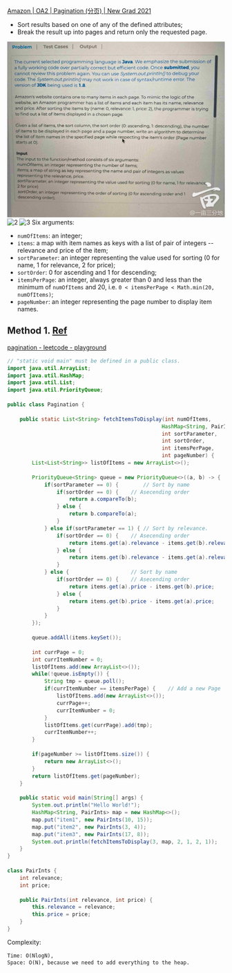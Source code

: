 [Amazon | OA2 | Pagination (分页) | New Grad 2021](https://leetcode.com/discuss/interview-question/801590/)

* Sort results based on one of any of the defined attributes;
* Break the result up into pages and return only the requested page.

![1](images/items_sort_1.jpg)
![2](images/items_sort_2.jpg)
![3](images/items_sort_3.jpg)
Six arguments:
* `numOfItems`: an integer;
* `items`: a map with item names as keys with a list of pair of integers -- relevance and price of the item;
* `sortParameter`: an integer representing the value used for sorting (0 for name, 1 for relevance, 2 for price);
* `sortOrder`: 0 for ascending and 1 for descending;
* `itemsPerPage`: an integer, always greater than 0 and less than the minimum of `numOfItems` and 20, i.e. `0 < itemsPerPage < Math.min(20, numOfItems)`;
* `pageNumber`: an integer representing the page number to display item names.


## Method 1. [Ref](https://leetcode.com/discuss/interview-question/801590/Amazon-or-OA2-or-Pagination/663340)
[pagination - leetcode - playground](https://leetcode.com/playground/aZX3bQnJ)

```java
// "static void main" must be defined in a public class.
import java.util.ArrayList;
import java.util.HashMap;
import java.util.List;
import java.util.PriorityQueue;

public class Pagination {
    
    public static List<String> fetchItemsToDisplay(int numOfItems, 
                                                  HashMap<String, PairInts> items,
                                                  int sortParameter,
                                                  int sortOrder,
                                                  int itemsPerPage,
                                                  int pageNumber) {
        List<List<String>> listOfItems = new ArrayList<>();
        
        PriorityQueue<String> queue = new PriorityQueue<>((a, b) -> {
            if(sortParameter == 0) {        // Sort by name
                if(sortOrder == 0) {    // Asecending order
                    return a.compareTo(b);
                } else {
                    return b.compareTo(a);
                }
            } else if(sortParameter == 1) { // Sort by relevance.
                if(sortOrder == 0) {    // Asecending order
                    return items.get(a).relevance - items.get(b).relevance;
                } else {
                    return items.get(b).relevance - items.get(a).relevance;
                }
            } else {                    // Sort by name
                if(sortOrder == 0) {    // Asecending order
                    return items.get(a).price - items.get(b).price;
                } else {
                    return items.get(b).price - items.get(a).price;
                }
            }
        });
        
        queue.addAll(items.keySet());
        
        int currPage = 0;
        int currItemNumber = 0;
        listOfItems.add(new ArrayList<>());
        while(!queue.isEmpty()) {
            String tmp = queue.poll();
            if(currItemNumber == itemsPerPage) {    // Add a new Page
                listOfItems.add(new ArrayList<>());
                currPage++;
                currItemNumber = 0;
            }
            listOfItems.get(currPage).add(tmp);
            currItemNumber++;
        }
        
        if(pageNumber >= listOfItems.size()) {
            return new ArrayList<>();
        }
        return listOfItems.get(pageNumber);
    }
    
    public static void main(String[] args) {
        System.out.println("Hello World!");
        HashMap<String, PairInts> map = new HashMap<>();
        map.put("item1", new PairInts(10, 15));
        map.put("item2", new PairInts(3, 4));
        map.put("item3", new PairInts(17, 8));
        System.out.println(fetchItemsToDisplay(3, map, 2, 1, 2, 1));
    }
}

class PairInts {
    int relevance;
    int price;
    
    public PairInts(int relevance, int price) {
        this.relevance = relevance;
        this.price = price;
    }
}
```

Complexity:

    Time: O(NlogN), 
    Space: O(N), because we need to add everything to the heap.




